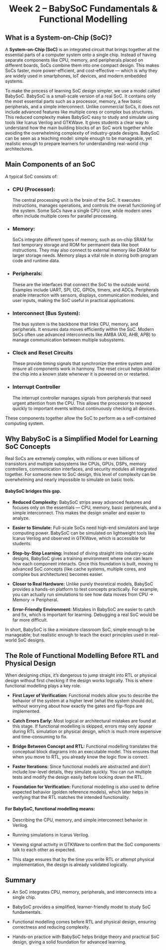 <div align="center">
  
# Week 2 – BabySoC Fundamentals & Functional Modelling
</div>  

## What is a System-on-Chip (SoC)?
A **System-on-Chip (SoC)** is an integrated circuit that brings together all the essential parts of a computer system onto a single chip. Instead of having separate components like CPU, memory, and peripherals placed on different boards, SoCs combine them into one compact design. This makes SoCs faster, more power-efficient, and cost-effective — which is why they are widely used in smartphones, IoT devices, and modern embedded systems.

To make the process of learning SoC design simpler, we use a model called BabySoC. BabySoC is a small-scale version of a real SoC. It contains only the most essential parts such as a processor, memory, a few basic peripherals, and a simple interconnect. Unlike commercial SoCs, it does not include advanced features like multiple cores or complex bus structures. This reduced complexity makes BabySoC easy to study and simulate using tools like Icarus Verilog and GTKWave. It gives students a clear way to understand how the main building blocks of an SoC work together while avoiding the overwhelming complexity of industry-grade designs. BabySoC can be seen as a teaching model: simple enough to be manageable, yet realistic enough to prepare learners for understanding real-world chip architectures.

## Main Components of an SoC
A typical SoC consists of:

- ### CPU (Processor):
  The central processing unit is the brain of the SoC. It executes instructions, manages operations, and controls the overall functioning of the system. Some SoCs have a single CPU core, while modern ones often include multiple cores for parallel processing.

- ### Memory: 
  SoCs integrate different types of memory, such as on-chip SRAM for fast temporary storage and ROM for permanent data like boot instructions. They may also connect to external memory like DRAM for larger storage needs. Memory plays a vital role in storing both program code and runtime data.

- ### Peripherals:
  These are the interfaces that connect the SoC to the outside world. Examples include UART, SPI, I2C, GPIOs, timers, and ADCs. Peripherals enable interaction with sensors, displays, communication modules, and user inputs, making the SoC useful in practical applications.

- ### Interconnect (Bus System): 
  The bus system is the backbone that links CPU, memory, and peripherals. It ensures data moves efficiently within the SoC. Modern SoCs often use advanced interconnects like AMBA (AXI, AHB, APB) to manage communication between multiple subsystems.

- ### Clock and Reset Circuits
  These provide timing signals that synchronize the entire system and ensure all components work in harmony. The reset circuit helps initialize the chip into a known state whenever it is powered on or restarted.

- ### Interrupt Controller
  The interrupt controller manages signals from peripherals that need urgent attention from the CPU. This allows the processor to respond quickly to important events without continuously checking all devices.

These components together allow the SoC to perform as a self-contained computing system.

## Why BabySoC is a Simplified Model for Learning SoC Concepts
Real SoCs are extremely complex, with millions or even billions of transistors and multiple subsystems like CPUs, GPUs, DSPs, memory controllers, communication interfaces, and security modules all integrated together. For someone new to SoC design, this level of complexity can be overwhelming and nearly impossible to simulate on basic tools.

#### BabySoC bridges this gap.

- **Reduced Complexity:** BabySoC strips away advanced features and focuses only on the essentials — CPU, memory, basic peripherals, and a simple interconnect. This makes the design smaller and easier to analyze.

- **Easier to Simulate:** Full-scale SoCs need high-end simulators and large computing power. BabySoC can be simulated on lightweight tools like Icarus Verilog and observed in GTKWave, which is accessible for students.

- **Step-by-Step Learning:** Instead of diving straight into industry-scale designs, BabySoC gives a training environment where one can learn how each component interacts. Once this foundation is built, moving to advanced SoC concepts (like cache systems, multiple cores, and complex bus architectures) becomes easier.

- **Closer to Real Hardware:** Unlike purely theoretical models, BabySoC provides a hands-on platform to test concepts practically. For example, you can actually run simulations to see how data moves from CPU → Memory → Peripheral.

- **Error-Friendly Environment:** Mistakes in BabySoC are easier to catch and fix, which is important for learning. Debugging a real SoC would be far more difficult.

In short, BabySoC is like a miniature classroom SoC, simple enough to be manageable, but realistic enough to teach the exact principles used in real-world SoC designs.

## The Role of Functional Modelling Before RTL and Physical Design

When designing chips, it’s dangerous to jump straight into RTL or physical design without first checking if the design works logically. This is where functional modelling plays a key role.

- **First Layer of Verification:** Functional models allow you to describe the behavior of the system at a higher level (what the system should do), without worrying about how exactly the gates and flip-flops are implemented.

- **Catch Errors Early:** Most logical or architectural mistakes are found at this stage. If functional modelling is skipped, errors may only appear during RTL simulation or physical design, which is much more expensive and time-consuming to fix.

- **Bridge Between Concept and RTL:** Functional modelling translates the conceptual block diagrams into an executable model. This ensures that when you move to RTL, you already know the logic flow is correct.

- **Faster Iterations:** Since functional models are abstracted and don’t include low-level details, they simulate quickly. You can run multiple tests and modify the design easily before locking down the RTL.

- **Foundation for Verification:** Functional modelling is also used to define expected behavior (golden reference models), which later helps in verifying that the RTL matches the intended functionality.

#### For BabySoC, functional modelling means:

- Describing the CPU, memory, and simple interconnect behavior in Verilog.

- Running simulations in Icarus Verilog.

- Viewing signal activity in GTKWave to confirm that the SoC components talk to each other as expected.

- This stage ensures that by the time you write RTL or attempt physical implementation, the design is already validated logically.

## Summary

- An SoC integrates CPU, memory, peripherals, and interconnects into a single chip.

- BabySoC provides a simplified, learner-friendly model to study SoC fundamentals.

- Functional modelling comes before RTL and physical design, ensuring correctness and reducing complexity.

- Hands-on practice with BabySoC helps bridge theory and practical SoC design, giving a solid foundation for advanced learning.

